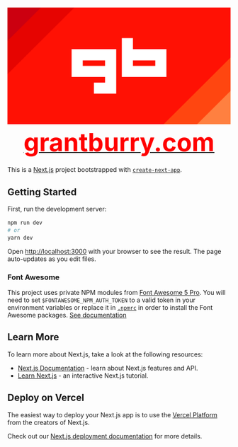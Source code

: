 <h1 align="center">
    <a href="https://grantburry.com" target="_blank">
        <img src="https://github.com/Burry/grantburry.com/blob/main/public/open-graph.png?raw=true" alt="Grant Burry" />
        <br />
        <span style="font-size: 2em;color: #F00">grantburry.com</span>
    </a>
</h1>

This is a [Next.js](https://nextjs.org/) project bootstrapped with [`create-next-app`](https://github.com/vercel/next.js/tree/canary/packages/create-next-app).

## Getting Started

First, run the development server:

```bash
npm run dev
# or
yarn dev
```

Open [http://localhost:3000](http://localhost:3000) with your browser to see the result. The page auto-updates as you edit files.

### Font Awesome

This project uses private NPM modules from [Font Awesome 5 Pro](https://fontawesome.com/pro). You will need to set `$FONTAWESOME_NPM_AUTH_TOKEN` to a valid token in your environment variables or replace it in [`.npmrc`](.npmrc) in order to install the Font Awesome packages. [See documentation](https://fontawesome.com/how-to-use/on-the-web/setup/using-package-managers)

## Learn More

To learn more about Next.js, take a look at the following resources:

- [Next.js Documentation](https://nextjs.org/docs) - learn about Next.js features and API.
- [Learn Next.js](https://nextjs.org/learn) - an interactive Next.js tutorial.

## Deploy on Vercel

The easiest way to deploy your Next.js app is to use the [Vercel Platform](https://vercel.com/new?utm_medium=default-template&filter=next.js&utm_source=create-next-app&utm_campaign=create-next-app-readme) from the creators of Next.js.

Check out our [Next.js deployment documentation](https://nextjs.org/docs/deployment) for more details.
